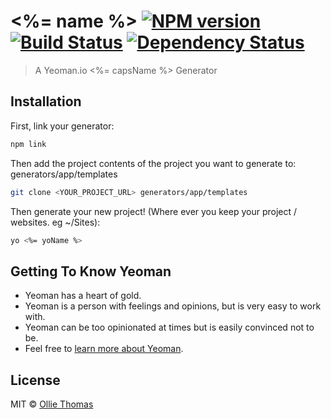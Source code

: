 # <%= name %> [![NPM version][npm-image]][npm-url] [![Build Status][travis-image]][travis-url] [![Dependency Status][daviddm-image]][daviddm-url]

> A Yeoman.io <%= capsName %> Generator

## Installation

First, link your generator:

```bash
npm link
```

Then add the project contents of the project you want to generate to: generators/app/templates

```bash
git clone <YOUR_PROJECT_URL> generators/app/templates
```

Then generate your new project! (Where ever you keep your project / websites. eg ~/Sites):

```bash
yo <%= yoName %>
```

## Getting To Know Yeoman

- Yeoman has a heart of gold.
- Yeoman is a person with feelings and opinions, but is very easy to work with.
- Yeoman can be too opinionated at times but is easily convinced not to be.
- Feel free to [learn more about Yeoman](http://yeoman.io/).

## License

MIT © [Ollie Thomas](https://github.com/olliethomas1992)

[npm-image]: https://badge.fury.io/js/generator-project-generator.svg
[npm-url]: https://npmjs.org/package/generator-project-generator
[travis-image]: https://travis-ci.com/olliethomas1992/generator-project-generator.svg?branch=master
[travis-url]: https://travis-ci.com/olliethomas1992/generator-project-generator
[daviddm-image]: https://david-dm.org/olliethomas1992/generator-project-generator.svg?theme=shields.io
[daviddm-url]: https://david-dm.org/olliethomas1992/generator-project-generator
